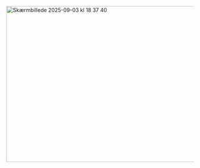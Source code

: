 <img width="524" height="420" alt="Skærmbillede 2025-09-03 kl  18 37 40" src="https://github.com/user-attachments/assets/150b144f-76b9-4b4f-9386-d0540709d586" />
